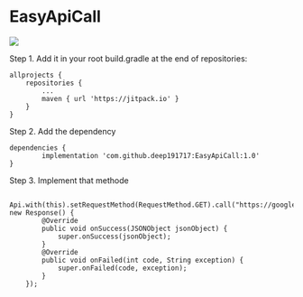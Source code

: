# EasyApiCall
[![](https://jitpack.io/v/deep191717/EasyApiCall.svg)](https://jitpack.io/#deep191717/EasyApiCall)

Step 1. Add it in your root build.gradle at the end of repositories:

	allprojects {
		repositories {
			...
			maven { url 'https://jitpack.io' }
		}
	}
Step 2. Add the dependency

	dependencies {
	        implementation 'com.github.deep191717:EasyApiCall:1.0'
	}


 
 
Step 3. Implement that methode
 
 
       Api.with(this).setRequestMethod(RequestMethod.GET).call("https://google.com/", new Response() {
            @Override
            public void onSuccess(JSONObject jsonObject) {
                super.onSuccess(jsonObject);
            }
            @Override
            public void onFailed(int code, String exception) {
                super.onFailed(code, exception);
            }
        });
